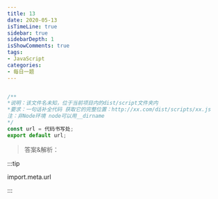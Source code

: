 ```yaml
---
title: 13
date: 2020-05-13
isTimeLine: true
sidebar: true
sidebarDepth: 1
isShowComments: true
tags:
- JavaScript
categories:
- 每日一题
---
```


```js

/**
*说明：该文件名未知，位于当前项目内的dist/script文件夹内
*要求：一句话补全代码 获取它的完整位置：http://xx.com/dist/scripts/xx.js
注：非Node环境 node可以用__dirname
*/
const url = 代码书写处;
export default url;

```

> 答案&解析：

:::tip

import.meta.url

:::
